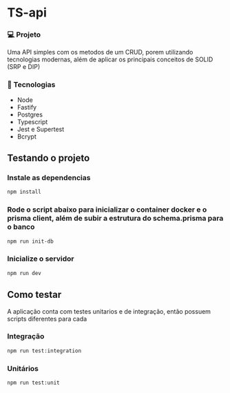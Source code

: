 # TS-api

### 💻 Projeto

Uma API simples com os metodos de um CRUD, porem utilizando tecnologias modernas, além de aplicar os principais conceitos de SOLID (SRP e DIP)

### 🚀 Tecnologias

- Node
- Fastify
- Postgres
- Typescript
- Jest e Supertest
- Bcrypt

## Testando o projeto

### Instale as dependencias

```bash
npm install
```

### Rode o script abaixo para inicializar o container docker e o prisma client, além de subir a estrutura do schema.prisma para o banco

```bash
npm run init-db
```

### Inicialize o servidor

```bash
npm run dev
```

## Como testar

A aplicação conta com testes unitarios e de integração, então possuem scripts diferentes para cada

### Integração

```bash
npm run test:integration
```

### Unitários

```bash
npm run test:unit
```
